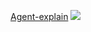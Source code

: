 [Agent-explain](./images/image.png)
<img src="https://huggingface.co/datasets/huggingface/documentation-images/resolve/main/transformers/Agent_ManimCE.gif">